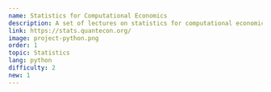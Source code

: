 ```yaml
---
name: Statistics for Computational Economics
description: A set of lectures on statistics for computational economics.
link: https://stats.quantecon.org/
image: project-python.png
order: 1
topic: Statistics
lang: python
difficulty: 2
new: 1
---
```

